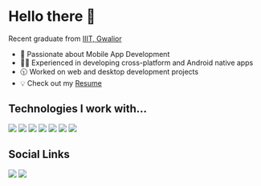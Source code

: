 # Hello there 👋

Recent graduate from [IIIT, Gwalior](https://www.iiitm.ac.in/index.php/en/)
- 📱️ Passionate about Mobile App Development
- 🤹🏽 Experienced in developing cross-platform and Android native apps
- 🕥 Worked on web and desktop development projects
- 💡 Check out my [Resume](https://drive.google.com/file/d/1DxG0S1HLRTnfMz-9ul_BrGjDvtnV0Kng/view?usp=share_link)

## Technologies I work with...

<img src="https://img.shields.io/badge/React_Native-20232A?style=for-the-badge&logo=react&logoColor=61DAFB" />&nbsp;<img src="https://img.shields.io/badge/Flutter-02569B?style=for-the-badge&logo=flutter&logoColor=white" />&nbsp;<img src="https://img.shields.io/badge/Kotlin-0095D5?&style=for-the-badge&logo=kotlin&logoColor=white" />&nbsp;<img src="https://img.shields.io/badge/MongoDB-4EA94B?style=for-the-badge&logo=mongodb&logoColor=white" />&nbsp;<img src="https://img.shields.io/badge/firebase-ffca28?style=for-the-badge&logo=firebase&logoColor=black" />&nbsp;<img src="https://img.shields.io/badge/Amazon_AWS-FF9900?style=for-the-badge&logo=amazonaws&logoColor=white" />&nbsp;<img src="https://img.shields.io/badge/Postman-FF6C37?style=for-the-badge&logo=Postman&logoColor=white" />

## Social Links

<a href="mailto:pranshutejas@gmail.com"><img src="https://img.shields.io/badge/Gmail-D14836?style=for-the-badge&logo=gmail&logoColor=white" /></a>&nbsp;<a href="https://linkedin.com/in/pranshu-s18"><img src="https://img.shields.io/badge/LinkedIn-0077B5?style=for-the-badge&logo=linkedin&logoColor=white" /></a>
